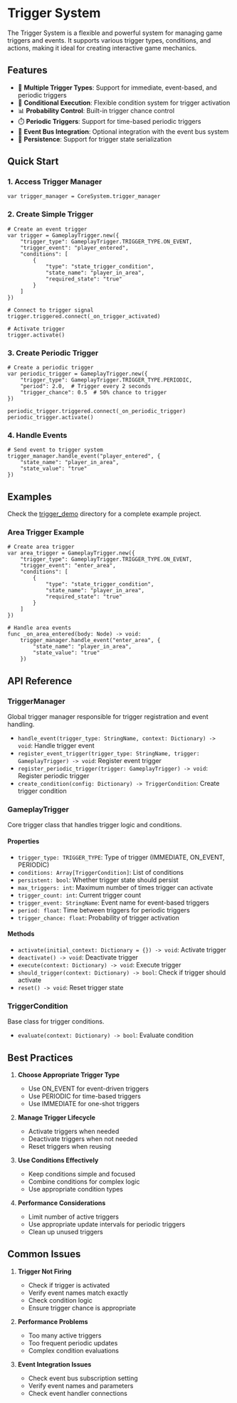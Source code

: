 # Trigger System

The Trigger System is a flexible and powerful system for managing game triggers and events. It supports various trigger types, conditions, and actions, making it ideal for creating interactive game mechanics.

## Features

- 🎯 **Multiple Trigger Types**: Support for immediate, event-based, and periodic triggers
- 🔄 **Conditional Execution**: Flexible condition system for trigger activation
- 📊 **Probability Control**: Built-in trigger chance control
- ⏱️ **Periodic Triggers**: Support for time-based periodic triggers
- 🔌 **Event Bus Integration**: Optional integration with the event bus system
- 💾 **Persistence**: Support for trigger state serialization

## Quick Start

### 1. Access Trigger Manager

```gdscript
var trigger_manager = CoreSystem.trigger_manager
```

### 2. Create Simple Trigger

```gdscript
# Create an event trigger
var trigger = GameplayTrigger.new({
    "trigger_type": GameplayTrigger.TRIGGER_TYPE.ON_EVENT,
    "trigger_event": "player_entered",
    "conditions": [
        {
            "type": "state_trigger_condition",
            "state_name": "player_in_area",
            "required_state": "true"
        }
    ]
})

# Connect to trigger signal
trigger.triggered.connect(_on_trigger_activated)

# Activate trigger
trigger.activate()
```

### 3. Create Periodic Trigger

```gdscript
# Create a periodic trigger
var periodic_trigger = GameplayTrigger.new({
    "trigger_type": GameplayTrigger.TRIGGER_TYPE.PERIODIC,
    "period": 2.0,  # Trigger every 2 seconds
    "trigger_chance": 0.5  # 50% chance to trigger
})

periodic_trigger.triggered.connect(_on_periodic_trigger)
periodic_trigger.activate()
```

### 4. Handle Events

```gdscript
# Send event to trigger system
trigger_manager.handle_event("player_entered", {
    "state_name": "player_in_area",
    "state_value": "true"
})
```

## Examples

Check the [trigger_demo](../examples/trigger_demo/) directory for a complete example project.

### Area Trigger Example

```gdscript
# Create area trigger
var area_trigger = GameplayTrigger.new({
    "trigger_type": GameplayTrigger.TRIGGER_TYPE.ON_EVENT,
    "trigger_event": "enter_area",
    "conditions": [
        {
            "type": "state_trigger_condition",
            "state_name": "player_in_area",
            "required_state": "true"
        }
    ]
})

# Handle area events
func _on_area_entered(body: Node) -> void:
    trigger_manager.handle_event("enter_area", {
        "state_name": "player_in_area",
        "state_value": "true"
    })
```

## API Reference

### TriggerManager

Global trigger manager responsible for trigger registration and event handling.

- `handle_event(trigger_type: StringName, context: Dictionary) -> void`: Handle trigger event
- `register_event_trigger(trigger_type: StringName, trigger: GameplayTrigger) -> void`: Register event trigger
- `register_periodic_trigger(trigger: GameplayTrigger) -> void`: Register periodic trigger
- `create_condition(config: Dictionary) -> TriggerCondition`: Create trigger condition

### GameplayTrigger

Core trigger class that handles trigger logic and conditions.

#### Properties
- `trigger_type: TRIGGER_TYPE`: Type of trigger (IMMEDIATE, ON_EVENT, PERIODIC)
- `conditions: Array[TriggerCondition]`: List of conditions
- `persistent: bool`: Whether trigger state should persist
- `max_triggers: int`: Maximum number of times trigger can activate
- `trigger_count: int`: Current trigger count
- `trigger_event: StringName`: Event name for event-based triggers
- `period: float`: Time between triggers for periodic triggers
- `trigger_chance: float`: Probability of trigger activation

#### Methods
- `activate(initial_context: Dictionary = {}) -> void`: Activate trigger
- `deactivate() -> void`: Deactivate trigger
- `execute(context: Dictionary) -> void`: Execute trigger
- `should_trigger(context: Dictionary) -> bool`: Check if trigger should activate
- `reset() -> void`: Reset trigger state

### TriggerCondition

Base class for trigger conditions.

- `evaluate(context: Dictionary) -> bool`: Evaluate condition

## Best Practices

1. **Choose Appropriate Trigger Type**
   - Use ON_EVENT for event-driven triggers
   - Use PERIODIC for time-based triggers
   - Use IMMEDIATE for one-shot triggers

2. **Manage Trigger Lifecycle**
   - Activate triggers when needed
   - Deactivate triggers when not needed
   - Reset triggers when reusing

3. **Use Conditions Effectively**
   - Keep conditions simple and focused
   - Combine conditions for complex logic
   - Use appropriate condition types

4. **Performance Considerations**
   - Limit number of active triggers
   - Use appropriate update intervals for periodic triggers
   - Clean up unused triggers

## Common Issues

1. **Trigger Not Firing**
   - Check if trigger is activated
   - Verify event names match exactly
   - Check condition logic
   - Ensure trigger chance is appropriate

2. **Performance Problems**
   - Too many active triggers
   - Too frequent periodic updates
   - Complex condition evaluations

3. **Event Integration Issues**
   - Check event bus subscription setting
   - Verify event names and parameters
   - Check event handler connections
